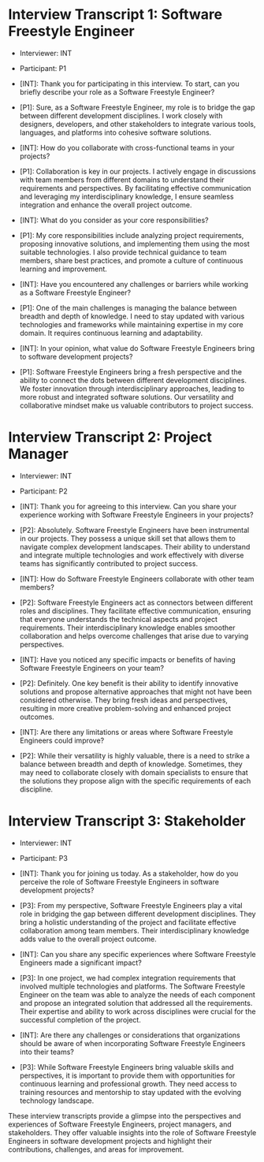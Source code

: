 # Interview Transcript 1: Software Freestyle Engineer

- Interviewer: INT
- Participant: P1

- [INT]: Thank you for participating in this interview. To start, can you briefly describe your role as a Software Freestyle Engineer?
- [P1]: Sure, as a Software Freestyle Engineer, my role is to bridge the gap between different development disciplines. I work closely with designers, developers, and other stakeholders to integrate various tools, languages, and platforms into cohesive software solutions.

- [INT]: How do you collaborate with cross-functional teams in your projects?
- [P1]: Collaboration is key in our projects. I actively engage in discussions with team members from different domains to understand their requirements and perspectives. By facilitating effective communication and leveraging my interdisciplinary knowledge, I ensure seamless integration and enhance the overall project outcome.

- [INT]: What do you consider as your core responsibilities?
- [P1]: My core responsibilities include analyzing project requirements, proposing innovative solutions, and implementing them using the most suitable technologies. I also provide technical guidance to team members, share best practices, and promote a culture of continuous learning and improvement.

- [INT]: Have you encountered any challenges or barriers while working as a Software Freestyle Engineer?
- [P1]: One of the main challenges is managing the balance between breadth and depth of knowledge. I need to stay updated with various technologies and frameworks while maintaining expertise in my core domain. It requires continuous learning and adaptability.

- [INT]: In your opinion, what value do Software Freestyle Engineers bring to software development projects?
- [P1]: Software Freestyle Engineers bring a fresh perspective and the ability to connect the dots between different development disciplines. We foster innovation through interdisciplinary approaches, leading to more robust and integrated software solutions. Our versatility and collaborative mindset make us valuable contributors to project success.

# Interview Transcript 2: Project Manager

- Interviewer: INT
- Participant: P2

- [INT]: Thank you for agreeing to this interview. Can you share your experience working with Software Freestyle Engineers in your projects?
- [P2]: Absolutely. Software Freestyle Engineers have been instrumental in our projects. They possess a unique skill set that allows them to navigate complex development landscapes. Their ability to understand and integrate multiple technologies and work effectively with diverse teams has significantly contributed to project success.

- [INT]: How do Software Freestyle Engineers collaborate with other team members?
- [P2]: Software Freestyle Engineers act as connectors between different roles and disciplines. They facilitate effective communication, ensuring that everyone understands the technical aspects and project requirements. Their interdisciplinary knowledge enables smoother collaboration and helps overcome challenges that arise due to varying perspectives.

- [INT]: Have you noticed any specific impacts or benefits of having Software Freestyle Engineers on your team?
- [P2]: Definitely. One key benefit is their ability to identify innovative solutions and propose alternative approaches that might not have been considered otherwise. They bring fresh ideas and perspectives, resulting in more creative problem-solving and enhanced project outcomes.

- [INT]: Are there any limitations or areas where Software Freestyle Engineers could improve?
- [P2]: While their versatility is highly valuable, there is a need to strike a balance between breadth and depth of knowledge. Sometimes, they may need to collaborate closely with domain specialists to ensure that the solutions they propose align with the specific requirements of each discipline.

# Interview Transcript 3: Stakeholder

- Interviewer: INT
- Participant: P3

- [INT]: Thank you for joining us today. As a stakeholder, how do you perceive the role of Software Freestyle Engineers in software development projects?
- [P3]: From my perspective, Software Freestyle Engineers play a vital role in bridging the gap between different development disciplines. They bring a holistic understanding of the project and facilitate effective collaboration among team members. Their interdisciplinary knowledge adds value to the overall project outcome.

- [INT]: Can you share any specific experiences where Software Freestyle Engineers made a significant impact?
- [P3]: In one project, we had complex integration requirements that involved multiple technologies and platforms. The Software Freestyle Engineer on the team was able to analyze the needs of each component and propose an integrated solution that addressed all the requirements. Their expertise and ability to work across disciplines were crucial for the successful completion of the project.

- [INT]: Are there any challenges or considerations that organizations should be aware of when incorporating Software Freestyle Engineers into their teams?
- [P3]: While Software Freestyle Engineers bring valuable skills and perspectives, it is important to provide them with opportunities for continuous learning and professional growth. They need access to training resources and mentorship to stay updated with the evolving technology landscape.

These interview transcripts provide a glimpse into the perspectives and experiences of Software Freestyle Engineers, project managers, and stakeholders. They offer valuable insights into the role of Software Freestyle Engineers in software development projects and highlight their contributions, challenges, and areas for improvement.